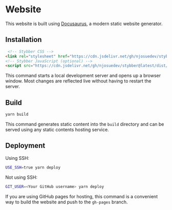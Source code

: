 # Website

This website is built using [Docusaurus](https://njosuedev.github.io/stybber/), a modern static website generator.

## Installation

```html
 <!-- Stybber CSS -->
<link rel="stylesheet" href="https://cdn.jsdelivr.net/gh/njosuedev/stybber@latest/dist/stybber.main.css" />
<!-- Stybber JavaScript (optional) -->
<script src="https://cdn.jsdelivr.net/gh/njosuedev/stybber@latest/dist/stybber.main.js"></script>
```

This command starts a local development server and opens up a browser window. Most changes are reflected live without having to restart the server.

## Build

```bash
yarn build
```

This command generates static content into the `build` directory and can be served using any static contents hosting service.

## Deployment

Using SSH:

```bash
USE_SSH=true yarn deploy
```

Not using SSH:

```bash
GIT_USER=<Your GitHub username> yarn deploy
```

If you are using GitHub pages for hosting, this command is a convenient way to build the website and push to the `gh-pages` branch.

